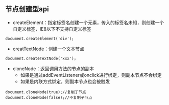 ## 节点创建型api

* createElement：指定标签名创建一个元素，传入的标签名未知，则创建一个自定义标签，IE8以下不支持自定义标签

```
document.createElement('div');
```

* creatTextNode：创建一个文本节点

```
document.createTextNode('xxx');
```

* cloneNode：返回调用方法的节点的副本
  * 如果是通过addEventListener或onclick进行绑定，则副本节点不会绑定
  * 如果是内联方式绑定，则副本节点也会被触发

```
document.cloneNode(true);//复制子节点
document.cloneNode(false);//不复制子节点
```



